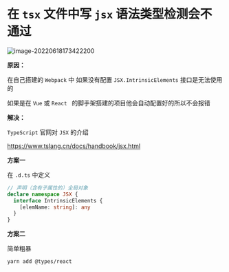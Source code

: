 # 在 `tsx` 文件中写 `jsx` 语法类型检测会不通过

![image-20220618173422200](https://picgo-1302703244.cos.ap-nanjing.myqcloud.com/202206201015367.png)

**原因：**

在自己搭建的 `Webpack` 中 如果没有配置 `JSX.IntrinsicElements` 接口是无法使用的

如果是在 `Vue` 或 `React ` 的脚手架搭建的项目他会自动配置好的所以不会报错

**解决：**

`TypeScript` 官网对 `JSX` 的介绍

<https://www.tslang.cn/docs/handbook/jsx.html>

**方案一**

在 `.d.ts` 中定义

```ts
// 声明（含有子属性的）全局对象
declare namespace JSX {
  interface IntrinsicElements {
    [elemName: string]: any
  }
}
```

**方案二**

简单粗暴

```sh
yarn add @types/react
```
